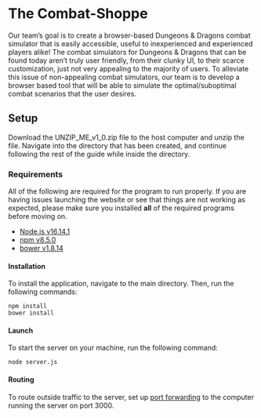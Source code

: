 # The Combat-Shoppe

Our team’s goal is to create a browser-based Dungeons & Dragons combat simulator that is easily accessible, useful to inexperienced and experienced players alike! The combat simulators for Dungeons & Dragons that can be found today aren’t truly user friendly, from their clunky UI, to their scarce customization, just not very appealing to the majority of users. To alleviate this issue of non-appealing combat simulators, our team is to develop a browser based tool that will be able to simulate the optimal/suboptimal combat scenarios that the user desires.

## Setup
Download the UNZIP_ME_v1_0.zip file to the host computer and unzip the file. Navigate into the directory that has been created, and continue following the rest of the guide while  inside the directory.

### Requirements
All of the following are required for the program to run properly. If you are having issues launching the website or see that things are not working as expected, please make sure you installed **all** of the required programs before moving on.
* [Node.js v16.14.1](https://www.npackd.org/p/org.nodejs.NodeJS64/16.14.1)
* [npm v8.5.0](https://www.npmjs.com/package/npm/v/8.5.0)
* [bower v1.8.14](https://libraries.io/npm/bower/1.8.14)

#### Installation

To install the application, navigate to the main directory. Then, run the following commands:

```
npm install
bower install
```

#### Launch
To start the server on your machine, run the following command:

```
node server.js
```

#### Routing

To route outside traffic to the server, set up [port forwarding](https://www.lifewire.com/how-to-port-forward-4163829) to the computer running the server on port 3000.
